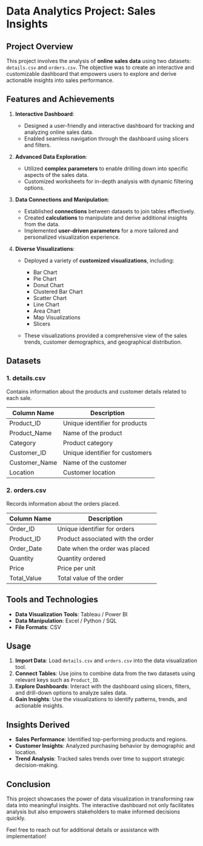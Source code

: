 # Data Analytics Project: Sales Insights  

## Project Overview  
This project involves the analysis of **online sales data** using two datasets: `details.csv` and `orders.csv`. The objective was to create an interactive and customizable dashboard that empowers users to explore and derive actionable insights into sales performance.  

## Features and Achievements  

1. **Interactive Dashboard**:  
   - Designed a user-friendly and interactive dashboard for tracking and analyzing online sales data.  
   - Enabled seamless navigation through the dashboard using slicers and filters.  

2. **Advanced Data Exploration**:  
   - Utilized **complex parameters** to enable drilling down into specific aspects of the sales data.  
   - Customized worksheets for in-depth analysis with dynamic filtering options.  

3. **Data Connections and Manipulation**:  
   - Established **connections** between datasets to join tables effectively.  
   - Created **calculations** to manipulate and derive additional insights from the data.  
   - Implemented **user-driven parameters** for a more tailored and personalized visualization experience.  

4. **Diverse Visualizations**:  
   - Deployed a variety of **customized visualizations**, including:  
     - Bar Chart  
     - Pie Chart  
     - Donut Chart  
     - Clustered Bar Chart  
     - Scatter Chart  
     - Line Chart  
     - Area Chart  
     - Map Visualizations  
     - Slicers  

   - These visualizations provided a comprehensive view of the sales trends, customer demographics, and geographical distribution.  

## Datasets  

### 1. **details.csv**  
Contains information about the products and customer details related to each sale.  

| Column Name         | Description                     |  
|---------------------|---------------------------------|  
| Product_ID          | Unique identifier for products |  
| Product_Name        | Name of the product            |  
| Category            | Product category               |  
| Customer_ID         | Unique identifier for customers|  
| Customer_Name       | Name of the customer           |  
| Location            | Customer location              |  

### 2. **orders.csv**  
Records information about the orders placed.  

| Column Name         | Description                     |  
|---------------------|---------------------------------|  
| Order_ID            | Unique identifier for orders   |  
| Product_ID          | Product associated with the order |  
| Order_Date          | Date when the order was placed |  
| Quantity            | Quantity ordered               |  
| Price               | Price per unit                 |  
| Total_Value         | Total value of the order       |  

## Tools and Technologies  
- **Data Visualization Tools**: Tableau / Power BI  
- **Data Manipulation**: Excel / Python / SQL  
- **File Formats**: CSV  

## Usage  
1. **Import Data**: Load `details.csv` and `orders.csv` into the data visualization tool.  
2. **Connect Tables**: Use joins to combine data from the two datasets using relevant keys such as `Product_ID`.  
3. **Explore Dashboards**: Interact with the dashboard using slicers, filters, and drill-down options to analyze sales data.  
4. **Gain Insights**: Use the visualizations to identify patterns, trends, and actionable insights.  

## Insights Derived  
- **Sales Performance**: Identified top-performing products and regions.  
- **Customer Insights**: Analyzed purchasing behavior by demographic and location.  
- **Trend Analysis**: Tracked sales trends over time to support strategic decision-making.  

## Conclusion  
This project showcases the power of data visualization in transforming raw data into meaningful insights. The interactive dashboard not only facilitates analysis but also empowers stakeholders to make informed decisions quickly.  

Feel free to reach out for additional details or assistance with implementation!  
